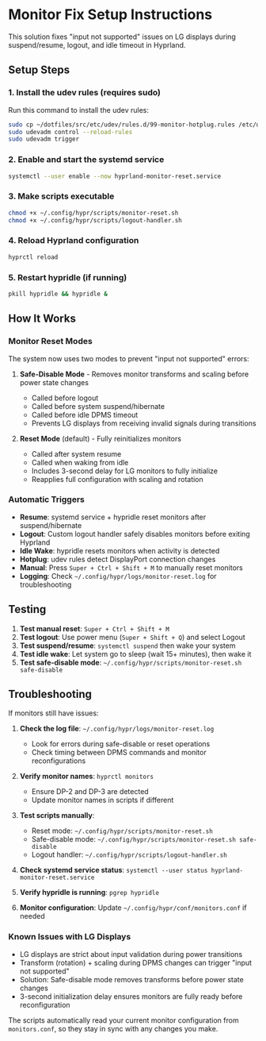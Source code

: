 # Monitor Fix Setup Instructions

This solution fixes "input not supported" issues on LG displays during suspend/resume, logout, and idle timeout in Hyprland.

## Setup Steps

### 1. Install the udev rules (requires sudo)
Run this command to install the udev rules:
```bash
sudo cp ~/dotfiles/src/etc/udev/rules.d/99-monitor-hotplug.rules /etc/udev/rules.d/
sudo udevadm control --reload-rules
sudo udevadm trigger
```

### 2. Enable and start the systemd service
```bash
systemctl --user enable --now hyprland-monitor-reset.service
```

### 3. Make scripts executable
```bash
chmod +x ~/.config/hypr/scripts/monitor-reset.sh
chmod +x ~/.config/hypr/scripts/logout-handler.sh
```

### 4. Reload Hyprland configuration
```bash
hyprctl reload
```

### 5. Restart hypridle (if running)
```bash
pkill hypridle && hypridle &
```

## How It Works

### Monitor Reset Modes

The system now uses two modes to prevent "input not supported" errors:

1. **Safe-Disable Mode** - Removes monitor transforms and scaling before power state changes
   - Called before logout
   - Called before system suspend/hibernate
   - Called before idle DPMS timeout
   - Prevents LG displays from receiving invalid signals during transitions

2. **Reset Mode** (default) - Fully reinitializes monitors
   - Called after system resume
   - Called when waking from idle
   - Includes 3-second delay for LG monitors to fully initialize
   - Reapplies full configuration with scaling and rotation

### Automatic Triggers

- **Resume**: systemd service + hypridle reset monitors after suspend/hibernate
- **Logout**: Custom logout handler safely disables monitors before exiting Hyprland
- **Idle Wake**: hypridle resets monitors when activity is detected
- **Hotplug**: udev rules detect DisplayPort connection changes
- **Manual**: Press `Super + Ctrl + Shift + M` to manually reset monitors
- **Logging**: Check `~/.config/hypr/logs/monitor-reset.log` for troubleshooting

## Testing

1. **Test manual reset**: `Super + Ctrl + Shift + M`
2. **Test logout**: Use power menu (`Super + Shift + Q`) and select Logout
3. **Test suspend/resume**: `systemctl suspend` then wake your system
4. **Test idle wake**: Let system go to sleep (wait 15+ minutes), then wake it
5. **Test safe-disable mode**: `~/.config/hypr/scripts/monitor-reset.sh safe-disable`

## Troubleshooting

If monitors still have issues:

1. **Check the log file**: `~/.config/hypr/logs/monitor-reset.log`
   - Look for errors during safe-disable or reset operations
   - Check timing between DPMS commands and monitor reconfigurations

2. **Verify monitor names**: `hyprctl monitors`
   - Ensure DP-2 and DP-3 are detected
   - Update monitor names in scripts if different

3. **Test scripts manually**:
   - Reset mode: `~/.config/hypr/scripts/monitor-reset.sh`
   - Safe-disable mode: `~/.config/hypr/scripts/monitor-reset.sh safe-disable`
   - Logout handler: `~/.config/hypr/scripts/logout-handler.sh`

4. **Check systemd service status**: `systemctl --user status hyprland-monitor-reset.service`

5. **Verify hypridle is running**: `pgrep hypridle`

6. **Monitor configuration**: Update `~/.config/hypr/conf/monitors.conf` if needed

### Known Issues with LG Displays

- LG displays are strict about input validation during power transitions
- Transform (rotation) + scaling during DPMS changes can trigger "input not supported"
- Solution: Safe-disable mode removes transforms before power state changes
- 3-second initialization delay ensures monitors are fully ready before reconfiguration

The scripts automatically read your current monitor configuration from `monitors.conf`, so they stay in sync with any changes you make.